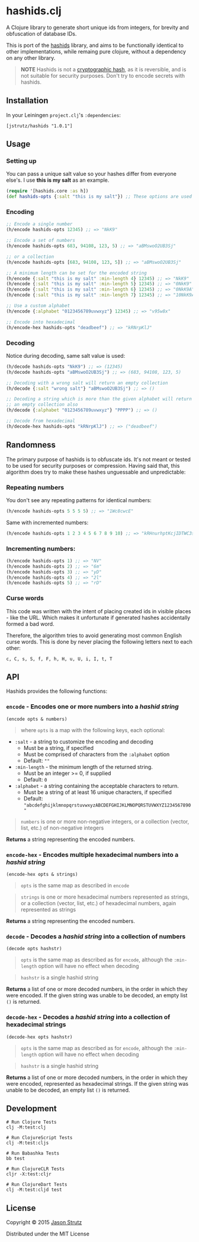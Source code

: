 # hashids.clj

A Clojure library to generate short unique ids from integers, for brevity and obfuscation of database IDs.

This is port of the [hashids](http://hashids.org) library, and aims to be functionally identical to other implementations, while remaing pure clojure, without a dependency on any other library.

> **NOTE**   Hashids is not a [cryptographic hash](http://en.wikipedia.org/wiki/Cryptographic_hash_function), as it is reversible, and is not suitable for security purposes.  Don't try to encode secrets with hashids.

## Installation

In your Leiningen `project.clj`'s `:dependencies`:
```
[jstrutz/hashids "1.0.1"]
```

## Usage

### Setting up

You can pass a unique salt value so your hashes differ from everyone else's.
I use **this is my salt** as an example.

```clojure
(require '[hashids.core :as h])
(def hashids-opts {:salt "this is my salt"}) ;; These options are used for most examples below
```

### Encoding

```clojure
;; Encode a single number
(h/encode hashids-opts 12345) ;; => "NkK9"

;; Encode a set of numbers
(h/encode hashids-opts 683, 94108, 123, 5) ;; => "aBMswoO2UB3Sj"

;; or a collection
(h/encode hashids-opts [683, 94108, 123, 5]) ;; => "aBMswoO2UB3Sj"

;; A minimum length can be set for the encoded string
(h/encode {:salt "this is my salt" :min-length 4} 12345) ;; => "NkK9"
(h/encode {:salt "this is my salt" :min-length 5} 12345) ;; => "0NkK9"
(h/encode {:salt "this is my salt" :min-length 6} 12345) ;; => "0NkK9A"
(h/encode {:salt "this is my salt" :min-length 7} 12345) ;; => "10NkK9A"

;; Use a custom alphabet
(h/encode {:alphabet "0123456789uvwxyz"} 12345) ;; => "v95w8x"

;; Encode into hexadecimal
(h/encode-hex hashids-opts "deadbeef") ;; => "kRNrpKlJ"
```

### Decoding

Notice during decoding, same salt value is used:

```clojure
(h/decode hashids-opts "NkK9") ;; => (12345)
(h/decode hashids-opts "aBMswoO2UB3Sj") ;; => (683, 94108, 123, 5)

;; Decoding with a wrong salt will return an empty collection
(h/decode {:salt "wrong salt"} "aBMswoO2UB3Sj") ;; => ()

;; Decoding a string which is more than the given alphabet will return
;; an empty collection also
(h/decode {:alphabet "0123456789uvwxyz"} "PPPP") ;; => ()

;; Decode from hexadecimal
(h/decode-hex hashids-opts "kRNrpKlJ") ;; => ("deadbeef")
```

## Randomness

The primary purpose of hashids is to obfuscate ids. It's not meant or tested to be used for security purposes or compression.
Having said that, this algorithm does try to make these hashes unguessable and unpredictable:

### Repeating numbers

You don't see any repeating patterns for identical numbers:

```clojure
(h/encode hashids-opts 5 5 5 5) ;; => "1Wc8cwcE"
```

Same with incremented numbers:

```clojure
(h/encode hashids-opts 1 2 3 4 5 6 7 8 9 10) ;; => "kRHnurhptKcjIDTWC3sx"
```

### Incrementing numbers:

```clojure
(h/encode hashids-opts 1) ;; => "NV"
(h/encode hashids-opts 2) ;; => "6m"
(h/encode hashids-opts 3) ;; => "yD"
(h/encode hashids-opts 4) ;; => "2l"
(h/encode hashids-opts 5) ;; => "rD"
```

### Curse words

This code was written with the intent of placing created ids in visible places - like the URL. Which makes it unfortunate if generated hashes accidentally formed a bad word.

Therefore, the algorithm tries to avoid generating most common English curse words. This is done by never placing the following letters next to each other:

	c, C, s, S, f, F, h, H, u, U, i, I, t, T

## API

Hashids provides the following functions:

### `encode` - Encodes one or more numbers into a _hashid string_

`(encode opts & numbers)`

> where `opts` is a map with the following keys, each optional:
- `:salt` - a string to customize the encoding and decoding
  - Must be a string, if specified
  - Must be comprised of characters from the `:alphabet` option
  - Default: `""`
- `:min-length` - the minimum length of the returned string.
	- Must be an integer >= 0, if supplied
	- Default: `0`
- `:alphabet` - a string containing the acceptable characters to return.
  - Must be a string of at least 16 unique characters, if specified
  - Default: `"abcdefghijklmnopqrstuvwxyzABCDEFGHIJKLMNOPQRSTUVWXYZ1234567890"`

> `numbers` is one or more non-negative integers, or a collection (vector, list, etc.) of non-negative integers

**Returns** a string representing the encoded numbers.

### `encode-hex` - Encodes multiple hexadecimal numbers into a _hashid string_

`(encode-hex opts & strings)`

> `opts` is the same map as described in `encode`

> `strings` is one or more hexadecimal numbers represented as strings, or a collection (vector, list, etc.) of hexadecimal numbers, again represented as strings

**Returns** a string representing the encoded numbers.

### `decode` - Decodes a _hashid string_ into a collection of numbers

`(decode opts hashstr)`

> `opts` is the same map as described as for `encode`, although the `:min-length` option will have no effect when decoding

> `hashstr` is a single hashid string

**Returns** a list of one or more decoded numbers, in the order in which they were encoded.  If the given string was unable to be decoded, an empty list `()` is returned.

### `decode-hex` - Decodes a _hashid string_ into a collection of hexadecimal strings

`(decode-hex opts hashstr)`

> `opts` is the same map as described as for `encode`, although the `:min-length` option will have no effect when decoding

> `hashstr` is a single hashid string

**Returns** a list of one or more decoded numbers, in the order in which they were encoded, represented as hexadecimal strings.  If the given string was unable to be decoded, an empty list `()` is returned.

## Development

    # Run Clojure Tests
    clj -M:test:clj

    # Run ClojureScript Tests
    clj -M:test:cljs

    # Run Babashka Tests
    bb test

    # Run ClojureCLR Tests
    cljr -X:test:cljr

    # Run ClojureDart Tests
    clj -M:test:cljd test

## License

Copyright © 2015 [Jason Strutz](http://jasonstrutz.com)

Distributed under the MIT License
